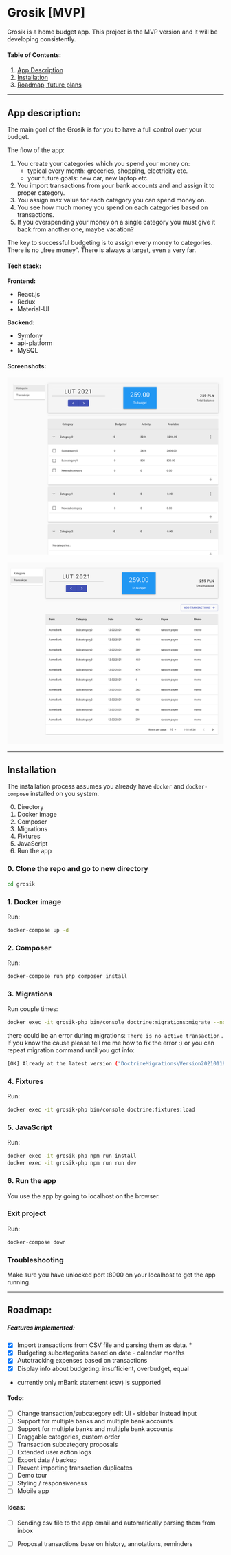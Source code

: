 # Grosik [MVP]
Grosik is a home budget app. This project is the MVP version and it will be developing consistently.

#### Table of Contents:
1. [App Description](https://github.com/patrykjachowski/grosik#app-description)
2. [Installation](https://github.com/patrykjachowski/grosik#installation)
3. [Roadmap, future plans](https://github.com/patrykjachowski/grosik#roadmap)

- - - -

## App description:
The main goal of the Grosik is for you to have a full control over your budget. 

The flow of the app:
1. You create your categories which you spend your money on: 
	* typical every month: groceries, shopping, electricity etc.
	* your future goals: new car, new laptop etc.
2.  You import transactions from your bank accounts and and assign it to proper category.
3. You assign max value for each category you can spend money on.
4. You see how much money you spend on each categories based on transactions.
5. If you overspending your money on a single category you must give it back from another one, maybe vacation?

The key to successful budgeting is to assign every money to categories. There is no „free money”. There is always a target, even a very far.

#### Tech stack:
**Frontend:** 

* React.js
* Redux
* Material-UI

**Backend:**  

* Symfony
* api-platform
* MySQL 

#### Screenshots:

![Grosik1](https://github.com/patrykjachowski/grosik/blob/develop/assets/images/grosik1.png?raw=true)  

![Grosik2](https://github.com/patrykjachowski/grosik/blob/develop/assets/images/grosik2.png?raw=true)

- - - -

## Installation

The installation process assumes you already have `docker` and  `docker-compose` installed on you system.

0. Directory
1. Docker image
2. Composer
3. Migrations
4. Fixtures
5. JavaScript
6. Run the app


### 0. Clone the repo and go to new directory
```sh
cd grosik
```


### 1. Docker image
Run:
```sh
docker-compose up -d
```


### 2. Composer
Run:
```sh
docker-compose run php composer install
```


### 3. Migrations
Run couple times:
```sh
docker exec -it grosik-php bin/console doctrine:migrations:migrate --no-interaction
```

there could be an error during migrations: `There is no active transaction` . If you know the cause please tell me me how to fix the error :) or you can repeat migration command until you got info:
```sh
[OK] Already at the latest version ("DoctrineMigrations\Version20210118141034") 
```


### 4. Fixtures
Run:
```sh
docker exec -it grosik-php bin/console doctrine:fixtures:load
```


### 5. JavaScript
Run:
```sh
docker exec -it grosik-php npm run install
docker exec -it grosik-php npm run run dev
```


### 6. Run the app
You use the app by going to localhost on the browser.


### Exit project
Run:
```sh
docker-compose down
```


### Troubleshooting
Make sure you have unlocked port :8000 on your localhost to get the app running.

- - - -

## Roadmap:

##### Features implemented:
- [x] Import transactions from CSV file and parsing them as data. *
- [x] Budgeting subcategories based on date - calendar months
- [x] Autotracking expenses based on transactions
- [x] Display info about budgeting: insufficient, overbudget, equal

* currently only mBank statement (csv) is supported

#### Todo:

- [ ] Change transaction/subcategory edit UI - sidebar instead input
- [ ] Support for multiple banks and multiple bank accounts
- [ ] Support for multiple banks and multiple bank accounts
- [ ] Draggable categories, custom order
- [ ] Transaction subcategory proposals
- [ ] Extended user action logs
- [ ] Export data / backup
- [ ] Prevent importing transaction duplicates
- [ ] Demo tour
- [ ] Styling / responsiveness
- [ ] Mobile app

#### Ideas:

- [ ] Sending csv file to the app email and automatically parsing them from inbox
- [ ] Proposal transactions base on history, annotations, reminders


